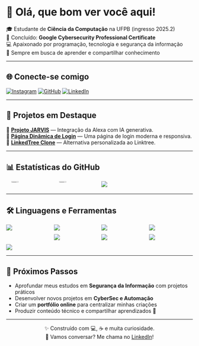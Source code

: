 # 👋 Olá, que bom ver você aqui! 

🎓 Estudante de **Ciência da Computação** na UFPB (ingresso 2025.2)  
🔐 Concluído: **Google Cybersecurity Professional Certificate**  
💻 Apaixonado por programação, tecnologia e segurança da informação  
🌱 Sempre em busca de aprender e compartilhar conhecimento  

---

## 🌐 Conecte-se comigo
[![Instagram](https://img.shields.io/badge/-Instagram-%23E4405F?style=for-the-badge&logo=instagram&logoColor=white)](https://instagram.com/m.g_quirino)
[![GitHub](https://img.shields.io/badge/-GitHub-%2324292e?style=for-the-badge&logo=github&logoColor=white)](https://github.com/DevMarcos1010)
[![LinkedIn](https://img.shields.io/badge/-LinkedIn-%230077B5?style=for-the-badge&logo=linkedin&logoColor=white)](https://linkedin.com/in/marcos-guilherme-gabriel-quirino)

---

## 🚀 Projetos em Destaque  

🔹 [**Projeto JARVIS**](https://github.com/DevMarcos1010/n8n-alexa-agent) — Integração da Alexa com IA generativa.  
🔹 [**Página Dinâmica de Login**](https://github.com/DevMarcos1010/the-landpage) — Uma página de login moderna e responsiva.  
🔹 [**LinkedTree Clone**](https://github.com/DevMarcos1010/linked-tree-clone) — Alternativa personalizada ao Linktree.  

---

## 📊 Estatísticas do GitHub  

<div align="center" style="display: grid; grid-template-columns: repeat(4, 1fr); gap: 10px;">

<img src="https://github-readme-stats.vercel.app/api?username=DevMarcos1010&show_icons=true&theme=tokyonight" style="width: 40%">
<img src="https://streak-stats.demolab.com?user=DevMarcos1010&theme=tokyonight" style="width: 40%">
<img src="https://github-readme-stats.vercel.app/api/top-langs/?username=DevMarcos1010&layout=compact&theme=tokyonight" style="width: ">

</div>

---

## 🛠️ Linguagens e Ferramentas  

<div align="center" style="display: grid; grid-template-columns: repeat(4, 1fr); gap: 10px;">

  <img src="https://img.shields.io/badge/-HTML5-%23E34F26?style=for-the-badge&logo=html5&logoColor=white" />
  <img src="https://img.shields.io/badge/-CSS3-%231572B6?style=for-the-badge&logo=css3&logoColor=white" />
  <img src="https://img.shields.io/badge/-JavaScript-%23F7DF1E?style=for-the-badge&logo=javascript&logoColor=black" />
  <img src="https://img.shields.io/badge/-Python-%233776AB?style=for-the-badge&logo=python&logoColor=white" />
  <!-- <img src="https://img.shields.io/badge/-MySQL-%234479A1?style=for-the-badge&logo=mysql&logoColor=white" /> -->
  <br>
  <img src="https://img.shields.io/badge/-Bash-%234EAA25?style=for-the-badge&logo=gnubash&logoColor=white" />
  <img src="https://img.shields.io/badge/-Linux-%23FCC624?style=for-the-badge&logo=linux&logoColor=black" />
  <img src="https://img.shields.io/badge/-Git-%23F05032?style=for-the-badge&logo=git&logoColor=white" />
  <img src="https://img.shields.io/badge/-Node.js-%23339933?style=for-the-badge&logo=node.js&logoColor=white" />
  <!-- <img src="https://img.shields.io/badge/-C%23-%23239120?style=for-the-badge&logo=csharp&logoColor=white" /> -->

</div>

---

## 🎯 Próximos Passos  

- Aprofundar meus estudos em **Segurança da Informação** com projetos práticos  
- Desenvolver novos projetos em **CyberSec e Automação**  
- Criar um **portfólio online** para centralizar minhas criações  
- Produzir conteúdo técnico e compartilhar aprendizados 🚀  

---

<div align="center">

✨ Construído com 💻, ☕ e muita curiosidade.  
📩 Vamos conversar? Me chama no [LinkedIn](https://linkedin.com/in/marcos-guilherme-gabriel-quirino)!  

</div>
